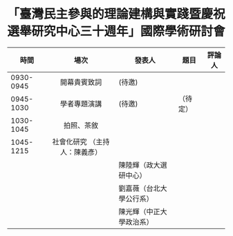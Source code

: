# 「臺灣民主參與的理論建構與實踐暨慶祝選舉研究中心三十週年」國際學術研討會



| 時間         | 場次    | 發表人 | 題目 |評論人   
| ----------- | :-----:| -------- | --- | -------    
|0930-0945   |  開幕貴賓致詞 | (待邀)
|0945-1030   |  學者專題演講 | (待邀) | （待定）   
|1030-1045   |  拍照、茶敘   
|1045-1215   | 社會化研究 （主持人：陳義彥）
|  |  | 陳陸輝（政大選研中心）|  |  
|  |  | 劉嘉薇（台北大學公行系）|  |  
|  |  | 陳光輝（中正大學政治系）|  |  

